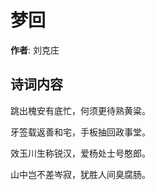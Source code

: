 # 梦回

**作者**: 刘克庄

## 诗词内容

跳出槐安有底忙，何须更待熟黄粱。

牙签载返善和宅，手板抽回政事堂。

效玉川生称锐汉，爱杨处士号憨郎。

山中岂不差岑寂，犹胜人间臭腐肠。


